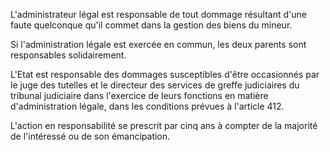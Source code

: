 L'administrateur légal est responsable de tout dommage résultant d'une faute quelconque qu'il commet dans la gestion des biens du mineur.


Si l'administration légale est exercée en commun, les deux parents sont responsables solidairement.


L'Etat est responsable des dommages susceptibles d'être occasionnés par le juge des tutelles et le directeur des services de greffe judiciaires du tribunal judiciaire dans l'exercice de leurs fonctions en matière d'administration légale, dans les conditions prévues à l'article 412.


L'action en responsabilité se prescrit par cinq ans à compter de la majorité de l'intéressé ou de son émancipation.

